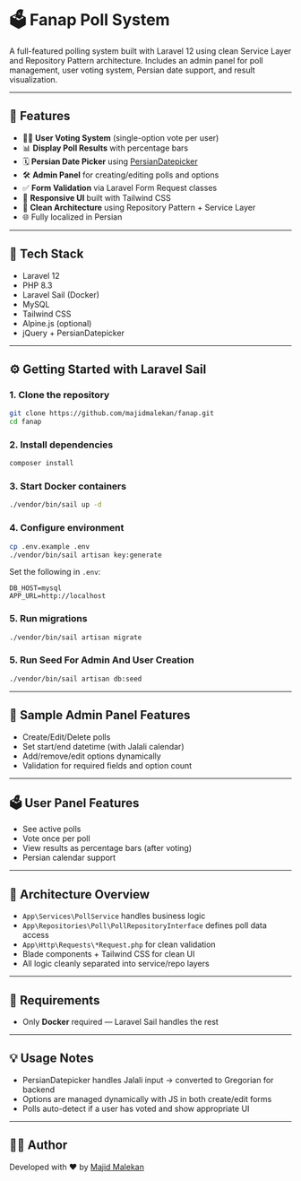 # 🗳️ Fanap Poll System

A full-featured polling system built with Laravel 12 using clean Service Layer and Repository Pattern architecture. Includes an admin panel for poll management, user voting system, Persian date support, and result visualization.

---

## 🚀 Features

- 🧑‍💻 **User Voting System** (single-option vote per user)
- 📊 **Display Poll Results** with percentage bars
- 🗓️ **Persian Date Picker** using [PersianDatepicker](https://github.com/behzadi/persianDatepicker)
- 🛠️ **Admin Panel** for creating/editing polls and options
- ✅ **Form Validation** via Laravel Form Request classes
- 🎨 **Responsive UI** built with Tailwind CSS
- 🧱 **Clean Architecture** using Repository Pattern + Service Layer
- 🌐 Fully localized in Persian

---

## 🧰 Tech Stack

- Laravel 12
- PHP 8.3
- Laravel Sail (Docker)
- MySQL
- Tailwind CSS
- Alpine.js (optional)
- jQuery + PersianDatepicker

---

## ⚙️ Getting Started with Laravel Sail

### 1. Clone the repository

```bash
git clone https://github.com/majidmalekan/fanap.git
cd fanap
```

### 2. Install dependencies

```bash
composer install
```

### 3. Start Docker containers

```bash
./vendor/bin/sail up -d
```

### 4. Configure environment

```bash
cp .env.example .env
./vendor/bin/sail artisan key:generate
```

Set the following in `.env`:

```
DB_HOST=mysql
APP_URL=http://localhost
```

### 5. Run migrations

```bash
./vendor/bin/sail artisan migrate
```
### 5. Run Seed For Admin And User Creation 

```bash
./vendor/bin/sail artisan db:seed
```
---

## 🧪 Sample Admin Panel Features

- Create/Edit/Delete polls
- Set start/end datetime (with Jalali calendar)
- Add/remove/edit options dynamically
- Validation for required fields and option count

---

## 🗳️ User Panel Features

- See active polls
- Vote once per poll
- View results as percentage bars (after voting)
- Persian calendar support

---

## 🧱 Architecture Overview

- `App\Services\PollService` handles business logic
- `App\Repositories\Poll\PollRepositoryInterface` defines poll data access
- `App\Http\Requests\*Request.php` for clean validation
- Blade components + Tailwind CSS for clean UI
- All logic cleanly separated into service/repo layers

---

## 🐳 Requirements

- Only **Docker** required — Laravel Sail handles the rest

---

## 💡 Usage Notes

- PersianDatepicker handles Jalali input → converted to Gregorian for backend
- Options are managed dynamically with JS in both create/edit forms
- Polls auto-detect if a user has voted and show appropriate UI

---

## 👨‍💻 Author

Developed with ❤️ by [Majid Malekan](https://github.com/majidmalekan)

